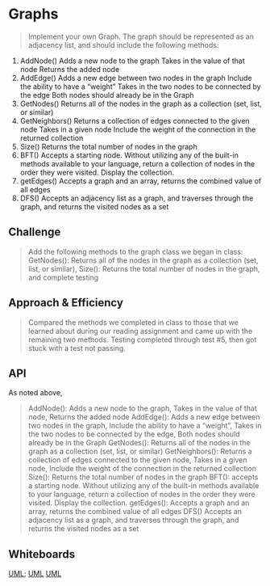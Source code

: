 # Graphs

> Implement your own Graph. The graph should be represented as an adjacency list, and should include the following methods:

1. AddNode()
Adds a new node to the graph
Takes in the value of that node
Returns the added node
2. AddEdge()
Adds a new edge between two nodes in the graph
Include the ability to have a “weight”
Takes in the two nodes to be connected by the edge
Both nodes should already be in the Graph
3. GetNodes()
Returns all of the nodes in the graph as a collection (set, list, or similar)
4. GetNeighbors()
Returns a collection of edges connected to the given node
Takes in a given node
Include the weight of the connection in the returned collection
5. Size()
Returns the total number of nodes in the graph
6. BFT()
Accepts a starting node. Without utilizing any of the built-in methods available to your language, return a collection of nodes in the order they were visited. Display the collection.
7. getEdges()
Accepts a graph and an array, returns the combined value of all edges
8. DFS() Accepts an adjacency list as a graph, and traverses through the graph, and returns the visited nodes as a set

## Challenge

> Add the following methods to the graph class we began in class: GetNodes(): Returns all of the nodes in the graph as a collection (set, list, or similar), Size(): Returns the total number of nodes in the graph, and complete testing

## Approach & Efficiency

> Compared the methods we completed in class to those that we learned about during our reading assignment and came up with the remaining two methods. Testing completed through test #5, then got stuck with a test not passing.

## API

As noted above,
> AddNode(): Adds a new node to the graph, Takes in the value of that node, Returns the added node
> AddEdge(): Adds a new edge between two nodes in the graph, Include the ability to have a “weight”, Takes in the two nodes to be connected by the edge, Both nodes should already be in the Graph
> GetNodes(): Returns all of the nodes in the graph as a collection (set, list, or similar)
> GetNeighbors(): Returns a collection of edges connected to the given node, Takes in a given node, Include the weight of the connection in the returned collection
> Size(): Returns the total number of nodes in the graph
> BFT(): accepts a starting node. Without utilizing any of the built-in methods available to your language, return a collection of nodes in the order they were visited. Display the collection.
> getEdges(): Accepts a graph and an array, returns the combined value of all edges
> DFS() Accepts an adjacency list as a graph, and traverses through the graph, and returns the visited nodes as a set

## Whiteboards

[UML]('../assets/BFT.png');
[UML]('../assets/CC-37.png)
[UML]('../assets/CC-38.png')
